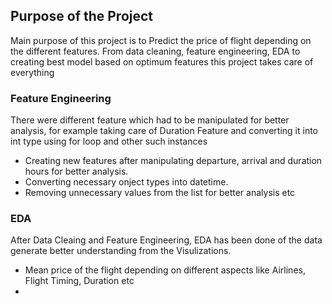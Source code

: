 ## Purpose of the Project
Main purpose of this project is to Predict the price of flight depending on the different features. From data cleaning, feature engineering, EDA to creating best model based on optimum features this project takes care of everything
### Feature Engineering
There were different feature which had to be manipulated for better analysis, for example taking care of Duration Feature and converting it into int type using for loop and other such instances
- Creating new features after manipulating departure, arrival and duration hours for better analysis.
- Converting necessary onject types into datetime.
- Removing unnecessary values from the list for better analysis etc
### EDA
After Data Cleaing and Feature Engineering, EDA has been done of the data generate better understanding from the Visulizations.
- Mean price of the flight depending on different aspects like Airlines, Flight Timing, Duration etc
- 
